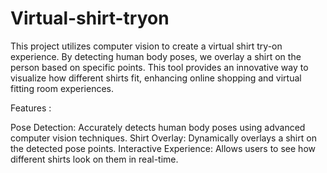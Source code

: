 # Virtual-shirt-tryon

This project utilizes computer vision to create a virtual shirt try-on experience. By detecting human body poses, we overlay a shirt on the person based on specific points. This tool provides an innovative way to visualize how different shirts fit, enhancing online shopping and virtual fitting room experiences.

Features : 

Pose Detection: Accurately detects human body poses using advanced computer vision techniques.
Shirt Overlay: Dynamically overlays a shirt on the detected pose points.
Interactive Experience: Allows users to see how different shirts look on them in real-time.
